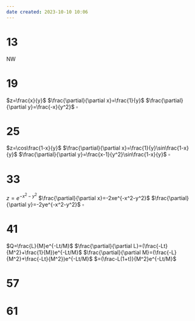 ```yaml
---
date created: 2023-10-10 10:06
---
```


# 13

NW

# 19

$z=\frac{x}{y}$
$\frac{\partial}{\partial x}=\frac{1}{y}$
$\frac{\partial}{\partial y}=\frac{-x}{y^2}$
$\square$

# 25

$z=\cos\frac{1-x}{y}$
$\frac{\partial}{\partial x}=\frac{1}{y}\sin\frac{1-x}{y}$
$\frac{\partial}{\partial y}=\frac{x-1}{y^2}\sin\frac{1-x}{y}$
$\square$

# 33

$z=e^{-x^2-y^2}$
$\frac{\partial}{\partial x}=-2xe^{-x^2-y^2}$
$\frac{\partial}{\partial y}=-2ye^{-x^2-y^2}$
$\square$

# 41

$Q=\frac{L}{M}e^{-Lt/M}$
$\frac{\partial}{\partial L}=(\frac{-Lt}{M^2}+\frac{1}{M})e^{-Lt/M}$
$\frac{\partial}{\partial M}=(\frac{-L}{M^2}+\frac{-Lt}{M^2})e^{-Lt/M}$
$=(\frac-L(1+t)}{M^2}e^{-Lt/M}$


# 57

# 61
